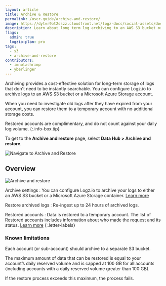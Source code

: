 ```yaml
---
layout: article
title: Archive & Restore
permalink: /user-guide/archive-and-restore/
image: https://dytvr9ot2sszz.cloudfront.net/logz-docs/social-assets/docs-social.jpg
description: Learn about long term log archiving to an AWS S3 bucket or a Microsoft Azure Storage account
flags:
  admin: true
  logzio-plan: pro
tags:
  - s3
  - archive-and-restore
contributors:
  - imnotashrimp
  - yberlinger
---
```


Archiving provides a cost-effective solution for long-term storage of logs that don't need to be instantly searchable. You can configure Logz.io to archive logs to an AWS S3 bucket or a Microsoft Azure Storage account.

When you need to investigate old logs after they have expired from your account, you can restore them to a temporary account with no additional storage costs.

<!--info-box-start:info -->
Restored accounts are complimentary, and do not count against your daily log volume.
{:.info-box.tip}
<!--info-box-end -->

To get to the **Archive and restore** page, select **Data Hub > Archive and restore**.

![Navigate to Archive and Restore](https://dytvr9ot2sszz.cloudfront.net/logz-docs/archive-and-restore/archive-restore_nav.png)






## Overview


![Archive and restore](https://dytvr9ot2sszz.cloudfront.net/logz-docs/archive-and-restore/arch-res_config.gif)

Archive settings
: You can configure Logz.io to archive your logs to either an AWS S3 bucket or a Microsoft Azure Storage container. [Learn more](/user-guide/archive-and-restore/configure-archiving.html)

Restore archived logs
: Re-ingest up to 24 hours of archived logs.

Restored accounts
: Data is restored to a temporary account. The list of Restored accounts includes information about who made the request and its status. [Learn more](/user-guide/archive-and-restore/restore-archived-logs.html)
{:.letter-labels}


### Known limitations

Each account (or sub-account) should archive to a separate S3 bucket.

The maximum amount of data that can be restored is equal to your account’s daily reserved volume and is capped at 100 GB for all accounts (including accounts with a daily reserved volume greater than 100 GB).

If the restore process exceeds this maximum, the process fails.

<!--
* Each account (or sub-account) should archive to a **separate S3 bucket**.
* If the restore process exceeds the max, the process will fail.
* The max data to restore is equivalent to your account's daily **reserved volume**, and no more than 100 GB.
* Restore processes are capped at 100 GB. This maximum applies to accounts with a daily reserved volume greater than 100 GB. -->
